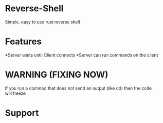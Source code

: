 # Reverse-Shell
Simple, easy to use rust reverse shell

# Features
*Server waits until Client connects
*Server can run commands on the client

# WARNING (FIXING NOW)
If you run a commad that does not send an output (like cd) then the code will freeze

# Support
